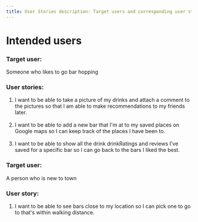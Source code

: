 ```yaml
---
title: User Stories description: Target users and corresponding user stories menu: Users order: 10
---
```


# Intended users

### Target user:

Someone who likes to go bar hopping

### User stories:

<ol>

  <li>I want to be able to take a picture of my drinks and attach a comment to the pictures
so that I am able to make recommendations to my friends later.</li><br>
  <li>I want to be able to add a new bar that I'm at to my saved places on Google maps
so I can keep track of the places I have been to.</li><br>
  <li>I want to be able to show all the drink drinkRatings and reviews I've saved for a specific bar
so I can go back to the bars I liked the best.</li>

</ol>

### Target user:

A person who is new to town

### User story:

<ol>

  <li>I want to be able to see bars close to my location
so I can pick one to go to that's within walking distance.</li>

</ol>

